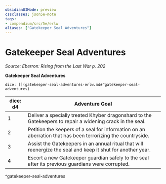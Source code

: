 ```yaml
---
obsidianUIMode: preview
cssclasses: json5e-note
tags:
- compendium/src/5e/erlw
aliases: ["Gatekeeper Seal Adventures"]
---
```

# Gatekeeper Seal Adventures
*Source: Eberron: Rising from the Last War p. 202* 

**Gatekeeper Seal Adventures**

`dice: [](gatekeeper-seal-adventures-erlw.md#^gatekeeper-seal-adventures)`

| dice: d4 | Adventure Goal |
|----------|----------------|
| 1 | Deliver a specially treated Khyber dragonshard to the Gatekeepers to repair a widening crack in the seal. |
| 2 | Petition the keepers of a seal for information on an aberration that has been terrorizing the countryside. |
| 3 | Assist the Gatekeepers in an annual ritual that will reenergize the seal and keep it shut for another year. |
| 4 | Escort a new Gatekeeper guardian safely to the seal after its previous guardians were corrupted. |
^gatekeeper-seal-adventures